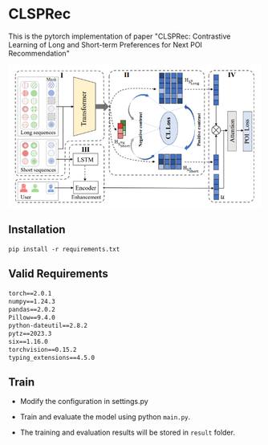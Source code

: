 # CLSPRec

This is the pytorch implementation of paper "CLSPRec: Contrastive Learning of Long and Short-term Preferences for Next
POI Recommendation"

![model](model.png)

## Installation

```
pip install -r requirements.txt
```

## Valid Requirements

```
torch==2.0.1
numpy==1.24.3
pandas==2.0.2
Pillow==9.4.0
python-dateutil==2.8.2
pytz==2023.3
six==1.16.0
torchvision==0.15.2
typing_extensions==4.5.0
```

## Train

- Modify the configuration in settings.py

- Train and evaluate the model using python `main.py`.

- The training and evaluation results will be stored in `result` folder.
